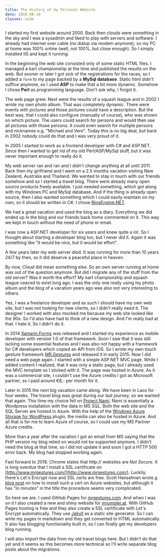 ```yaml
---
title: The History of my Personal Website
date: 2018-08-10
classes: wide
---
```


I started my first website around 2000. Back then clouds were something in the sky and I was a sysadmin and liked to play with servers
and software. I already had internet over cable (no dialup via modem anymore), so my PC at home was 100% online (well, not 100%, but close enough).
So I simply installed IIS and kept it running.

In the beginning the web site consisted only of some static HTML files. I managed a kart championship at the time and published the results on the
web. But sooner or later I got sick of the registrations for the races, so I added a `form` to my page backed by a **MySql database**. Static html didn't
suffice anymore, so I used **ASP** to make that a bit more dynamic. Somehow I chose **Perl** as programming language. Don't ask why, I forgot it.

The web page grew. Next were the results of a squash league and in 2002 I wrote my own photo album. That was completely dynamic. There were events
with pictures and those pictures could have a description. But the best was, that I could also configure (manually of course), who was shown on which
picture. The users could search for persons and would then see all pictures with those persons. It could even search for multiple persons and nicknames
e.g. "Michael and Vero". Today this is no big deal, but back in 2002 nobody could do that and I was very proud of it.

In 2005 I started to work as a frontend developer with C# and ASP.NET. Since then I wanted to get rid of my old Perl/ASP/MySql stuff, but it was never
important enough to really do it.

My web server ran and ran and I didn't change anything at all until 2011. Back then my girlfriend and I went on a 2.5 months vacation visiting New Zealand,
Australia and Thailand. We wanted to stay in touch with our friends somehow and so I started a travel blog.
There were already many open source products freely available. I just needed something, which got along with my Windows PC and MySql database.
And if the thing is already open source, then I also wanted something which I could easily maintain on my own, so it should be written in C#.
I chose [BlogEngine.NET](http://www.dotnetblogengine.net/).

We had a great vacation and used the blog as a diary. Everything we did ended up in the blog and our friends back home commented on it. This way we kept
in touch without the need of phone or email.

I was now a ASP.NET developer for six years and knew quite a lot. So I thought about starting a developer blog too, but I never did it.
Again it was something like "it would be nice, but it would be effort".

A few years later my web server died. It was running for more than 10 years 24/7 by then, so it did deserve a peaceful place in heaven.

By now, *Cloud* did mean something else. So an own server running at home was out of the question anymore. But did I migrate any of the stuff from
the old server? Was it worth the effort? My kart championship and squash league ceaced to exist long ago. I was the only one really using my photo album
and the blog of a vacation years ago was also not very interesting to others.

Yes, I was a freelance developer and as such I should have my own web site, but I was not looking for new clients, so I didn't really need it.
The designer I worked with also mocked me because my web site looked like the 90s. So I'd also have had to think of a new design.
And I'm really bad at that. I hate it. So I didn't do it.

In 2014 [Xamarin.Forms](https://docs.microsoft.com/en-us/xamarin/xamarin-forms/) was released and I started my experience as mobile developer
with version 1.0 of that framework. Soon I saw that it was still lacking some essential features and I was also not happy with a framework for
C# developers which copied an API from iOS. So I wrote my own touch gesture framework [MR.Gestures](https://www.mrgestures.com/)
and released it in early 2015. Now I did need a web page again. I started with a simple ASP.NET MVC page. While I added content I realized, that
it was only a static page, but I already used the MVC template so I sticked with it. The page was hosted in Azure.
As it was a commercial site, I couldn't use the Azure credits I got as Microsoft partner, so I paid around €8,- per month for it.

Later in 2015 the next big vacation came along. We have been in Laos for four weeks. The travel blog was great during our last journey,
so we wanted that again.
This time my choice fell on [Project Nami](https://projectnami.org/how-did-we-get-here/). Nami is essentially a Wordpress installation with the data
in MS SQL. Both the web site and the SQL Server are hosted in Azure.
With the help of the [Windows Azure Storage for WordPress](https://wordpress.org/plugins/windows-azure-storage/) plugin, the media can also be
hosted in Azure. And all that is for me to learn Azure of course, so I could use my MS Partner Azure credits.

More than a year after the vacation I got an email from MS saying that the PHP version my blog relied on would not be supported anymore.
I didn't need the blog at that time, so I did not update it and soon I got a HTTP 500 error back. My blog had stopped working again.

Fast forward to 2018. Chrome states that http:// websites are *Not Secure*. It is long overdue that I install a SSL certificate on 
[http://www.mrgestures.com/](http://www.mrgestures.com/). Luckily, there's Let's Encrypt now and SSL certs are free.
Scott Hanselman wrote [a blog post](https://www.hanselman.com/blog/SecuringAnAzureAppServiceWebsiteUnderSSLInMinutesWithLetsEncrypt.aspx) on
how to install such a cert on Azure websites, but although it has "in minutes" in the title the procedure seems very complicated.

So here we are. I used GitHub Pages for [mrgestures.com](https://www.mrgestures.com/). And when I was on it I also created a
new and shiny website for [mrumpler.at](https://www.mrumpler.at/). With GitHub Pages hosting is free and they also create a SSL certificate
with Let's Encrypt automatically. They use [Jekyll](https://jekyllrb.com/) as a static site generator.
So I can write my pages in markdown and they get converted to HTML automatically.
It also has blogging functionality built in, so I can finally get my developers blog running.

I will also import the data from my old travel blogs here. But I didn't do that yet and it seems as this becomes more technical so I'll write
separate blog posts about the migrations.
